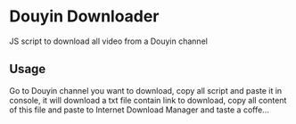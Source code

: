 # Douyin Downloader
JS script to download all video from a Douyin channel
## Usage
Go to Douyin channel you want to download, copy all script and paste it in console, it will download a txt file contain link to download, copy all content of this file and paste to Internet Download Manager and taste a coffe...

